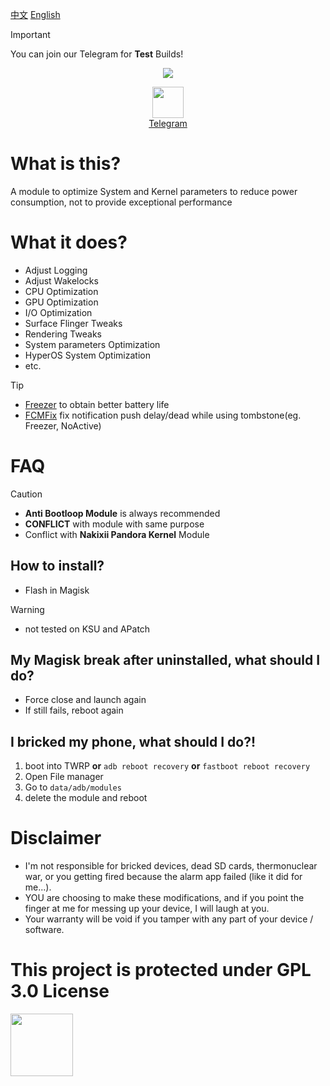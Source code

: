 [中文](https://github.com/TatshSiow/HyperOptimize/blob/main/README_CH.md)
[English](https://github.com/TatshSiow/HyperOptimize/blob/main/README.md)

> [!IMPORTANT]
> You can join our Telegram for **Test** Builds!
<div align="center">
  
  ![](https://github.com/user-attachments/assets/5cf75f24-5993-4e64-b3b2-328f30d4ff31)
  
  <a href="https://t.me/TatshSecretCave" ><img height="50" src="https://www.vectorlogo.zone/logos/telegram/telegram-tile.svg"/></a>\
  <a href="https://t.me/TatshSecretCave" >Telegram</a>
</div>

# What is this?
A module to optimize System and Kernel parameters to reduce power consumption, not to provide exceptional performance

# What it does?
- Adjust Logging
- Adjust Wakelocks
- CPU Optimization
- GPU Optimization
- I/O Optimization
- Surface Flinger Tweaks
- Rendering Tweaks
- System parameters Optimization
- HyperOS System Optimization
- etc.
> [!TIP]  
> - [Freezer](https://github.com/Freezer-Team/Freezer) to obtain better battery life
> - [FCMFix](https://github.com/kooritea/fcmfix) fix notification push delay/dead while using tombstone(eg. Freezer, NoActive)

# FAQ
> [!CAUTION]  
> - **Anti Bootloop Module** is always recommended
> - **CONFLICT** with module with same purpose
> - Conflict with **Nakixii Pandora Kernel** Module

## How to install?
- Flash in Magisk
> [!WARNING]  
> - not tested on KSU and APatch

## My Magisk break after uninstalled, what should I do?
- Force close and launch again
- If still fails, reboot again

## I bricked my phone, what should I do?!
1. boot into TWRP **or** `adb reboot recovery` **or** `fastboot reboot recovery`
3. Open File manager
4. Go to `data/adb/modules`
5. delete the module and reboot

# Disclaimer
* I'm not responsible for bricked devices, dead SD cards, thermonuclear war, or you getting fired because the alarm app failed (like it did for me...).
* YOU are choosing to make these modifications, and if you point the finger at me for messing up your device, I will laugh at you.
* Your warranty will be void if you tamper with any part of your device / software.


# This project is protected under GPL 3.0 License
<a href="https://github.com/TatshSiow/HyperOptimize/blob/main/LICENSE" ><img height=100 src="https://upload.wikimedia.org/wikipedia/commons/9/93/GPLv3_Logo.svg"/></a>

